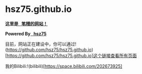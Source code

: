﻿# hsz75.github.io
 <b>这里是<a  href="https://hsz75.github.io" title="笔稽DE网站"> &nbsp; 笔稽的网站！</a> </b>

<b>Powered&nbsp;By<a  href="https://hsz75.github.io" title="笔稽DE网站"> &nbsp; hsz75</a></b>

目前，网站正在建设中，你可以通过!(https://github.com/hsz75/hsz75.github.io)[https://github.com/hsz75/hsz75.github.io]这个链接查看所有页面

我的Bilibili:!(bilibili)[https://space.bilibili.com/202673925]
